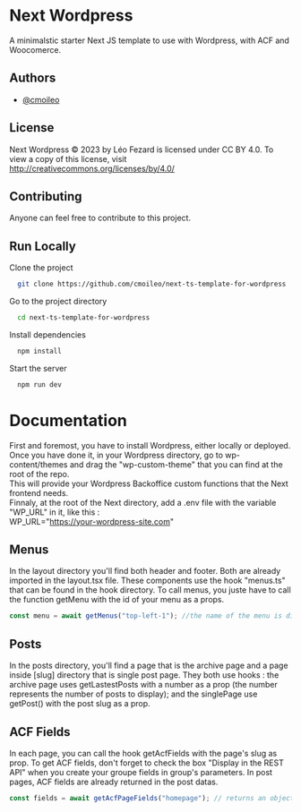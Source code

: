 # Next Wordpress

A minimalstic starter Next JS template to use with Wordpress, with ACF and Woocomerce.

## Authors

- [@cmoileo](https://www.github.com/cmoileo)

## License

Next Wordpress © 2023 by Léo Fezard is licensed under CC BY 4.0. To view a copy of this license, visit http://creativecommons.org/licenses/by/4.0/

## Contributing

Anyone can feel free to contribute to this project.

## Run Locally

Clone the project

```bash
  git clone https://github.com/cmoileo/next-ts-template-for-wordpress
```

Go to the project directory

```bash
  cd next-ts-template-for-wordpress
```

Install dependencies

```bash
  npm install
```

Start the server

```bash
  npm run dev
```

# Documentation

First and foremost, you have to install Wordpress, either locally or deployed.\
Once you have done it, in your Wordpress directory, go to wp-content/themes and drag the "wp-custom-theme" that you can find at the root of the repo.\
This will provide your Wordpress Backoffice custom functions that the Next frontend needs.\
Finnaly, at the root of the Next directory, add a .env file with the variable "WP_URL" in it, like this : \
WP_URL="https://your-wordpress-site.com"

## Menus

In the layout directory you'll find both header and footer. Both are already imported in the layout.tsx file. These components use the hook "menus.ts" that can be found in the hook directory. To call menus, you juste have to call the function getMenu with the id of your menu as a props.

```javascript
const menu = await getMenus("top-left-1"); //the name of the menu is displayed in the backoffice when you create a menu
```

## Posts

In the posts directory, you'll find a page that is the archive page and a page inside [slug] directory that is single post page. They both use hooks : the archive page uses getLastestPosts with a number as a prop (the number represents the number of posts to display); and the singlePage use getPost() with the post slug as a prop.

## ACF Fields

In each page, you can call the hook getAcfFields with the page's slug as prop. To get ACF fields, don't forget to check the box "Display in the REST API" when you create your groupe fields in group's parameters. In post pages, ACF fields are already returned in the post datas.

```javascript
const fields = await getAcfPageFields("homepage"); // returns an object with all ACF fields
```
